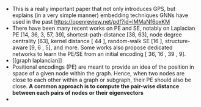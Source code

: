 - This is a really important paper that not only introduces GPS, but explains (in a very simple manner) embedding techniques GNNs have used in the past
https://openreview.net/pdf?id=lMMaNf6oxKM
- There have been many recent works on PE and SE, notably on Laplacian PE [14, 36, 3, 57, 39], shortest-path-distance [38, 63], node degree centrality [63], kernel distance [ 44 ], random-walk SE [16 ], structure-aware [9, 6 , 5], and more. Some works also propose dedicated networks to learn the PE/SE from an initial encoding [ 36, 16 , 39 , 9]. 
- [[graph laplancian]]
- Positional encodings (PE) are meant to provide an idea of the position in space of a given node within the graph. Hence, when two nodes are close to each other within a graph or subgraph, their PE should also be close. **A common approach is to compute the pair-wise distance between each pairs of nodes or their eigenvectors**
- 